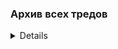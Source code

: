 ### Архив всех тредов

<details>

* Тред #1 http://arhivach.top/thread/39799/
* Тред #2 http://arhivach.top/thread/44499/
* Тред #3 http://arhivach.top/thread/58188/
* Тред #4 http://arhivach.top/thread/69985/
* Тред #5 http://arhivach.top/thread/73510/
* Тред #6 http://arhivach.top/thread/83856/
* Тред #7 http://arhivach.top/thread/98381/
* Тред #8 http://arhivach.top/thread/102985/
* Тред #9 http://arhivach.top/thread/115937/
* Тред #10 http://arhivach.top/thread/122337/
* Тред #11 http://arhivach.top/thread/125057/
* Тред #12 http://arhivach.top/thread/139078/
* Тред #13 http://arhivach.top/thread/150550/
* Тред #14 http://arhivach.top/thread/156514/
* Тред #15 http://arhivach.top/thread/165777/
* Тред #16 http://arhivach.top/thread/171187/
* Тред #17 http://arhivach.top/thread/176445/
* Тред #18 http://arhivach.top/thread/179760/
* Тред #19 https://arhivach.top/thread/182273/
* Тред #20 https://arhivach.top/thread/189281/
* Тред #21 https://arhivach.top/thread/195243/
* Тред #22 https://arhivach.top/thread/210997/
* Тред #23 https://arhivach.top/thread/218192/
* Тред #24 https://arhivach.top/thread/228847/
* Тред #25 https://arhivach.top/thread/231979/
* Тред #26 https://arhivach.top/thread/236411/
* Тред #27 https://arhivach.top/thread/245630/
* Тред #28 https://arhivach.top/thread/252736/
* Тред #29 https://arhivach.top/thread/257285/
* Тред #30 https://arhivach.top/thread/269392/
* Тред #31 https://arhivach.top/thread/276953/
* Тред #32 https://arhivach.top/thread/282229/
* Тред #33 https://arhivach.top/thread/289401/
* Тред #34 https://arhivach.top/thread/294887/
* Тред #35 https://arhivach.top/thread/301079/
* Тред #36 https://arhivach.top/thread/301106/
* Тред #37 https://arhivach.top/thread/316448/
* Тред #38 https://arhivach.top/thread/331257/
* Тред #39 https://arhivach.top/thread/337887/
* Тред #40 https://arhivach.top/thread/348207/
* Тред #41 https://arhivach.top/thread/348212/
* Тред #42 https://arhivach.top/thread/364220/
* Тред #43 https://arhivach.top/thread/372132/
* Тред #44 https://arhivach.top/thread/380949/
* Тред #45 https://arhivach.top/thread/389625/
* Тред #46 https://arhivach.top/thread/411166/
* Тред #47 https://arhivach.top/thread/411170/
* Тред #48 https://arhivach.top/thread/435761/
* Тред #49 https://arhivach.top/thread/435762/
* Тред #50 https://arhivach.top/thread/435763/
* Тред #51 https://arhivach.top/thread/440596/
* Тред #52 https://arhivach.top/thread/448293/
* Тред #53 [>>616792](https://2ch.hk/p/res/616792.html) | https://arhivach.top/thread/460939/
* Тред #54 [>>622865](https://2ch.hk/p/res/622865.html) | https://arhivach.top/thread/468478/
* Тред #55 [>>627878](https://2ch.hk/p/res/627878.html) | https://arhivach.top/thread/480739/
* Тред #56 [>>633115](https://2ch.hk/p/res/633115.html) | https://arhivach.top/thread/495506/
* Тред #57 [>>638095](https://2ch.hk/p/res/638095.html) | https://arhivach.top/thread/531640/
* Тред #58 [>>642160](https://2ch.hk/p/res/642160.html) | https://arhivach.top/thread/547866/
* Тред #59 [>>644865](https://2ch.hk/p/res/644865.html)
* Тред #60 [>>647753](https://2ch.hk/p/res/647753.html)
* Тред #61 [>>650053](https://2ch.hk/p/res/650053.html)
* Тред #62 [>>652063](https://2ch.hk/p/res/652063.html)
* Тред #63 [>>653648](https://2ch.hk/p/res/653648.html)
* Тред #64 [>>655083](https://2ch.hk/p/res/655083.html)
* Тред #65 [>>657202](https://2ch.hk/p/res/657202.html)
* Тред #66 <https://arhivach.top/thread/589910/>
* Тред #67 <https://arhivach.top/thread/589912/>
* Тред #68 <https://arhivach.top/thread/589913/>
* Тред #69 <https://arhivach.top/thread/589920/>
* Тред #70 [>>673176](https://2ch.hk/p/res/673176.html) | <https://arhivach.top/thread/627177/>
* Тред #71 [>>676833](https://2ch.hk/p/res/676833.html) | <https://arhivach.top/thread/627178/>
* Тред #72 [>>679251](https://2ch.hk/p/res/679251.html) | <https://arhivach.top/thread/651773/>
* Тред #73 [>>682350](https://2ch.hk/p/res/682350.html) | <https://arhivach.top/thread/651774/>
* Тред #74 [>>685698](https://2ch.hk/p/res/685698.html)
* Тред #75 [>>689466](https://2ch.hk/p/res/689466.html)
* Тред #76 [>>692126](https://2ch.hk/p/res/692126.html)
* Тред #77 [>>694845](https://2ch.hk/p/res/694845.html)
* Тред #78 [>>698572](https://2ch.hk/p/res/698572.html)
* Тред #79 [>>701764](https://2ch.hk/p/res/701764.html)
* Тред #80 [>>706027](https://2ch.hk/p/res/706027.html)
* Тред #81 [>>708925](https://2ch.hk/p/res/708925.html)
* Тред #82 [>>713542](https://2ch.hk/p/res/713542.html) | <https://arhivach.top/thread/685515/>
* Тред #83 [>>722148](https://2ch.hk/p/res/722148.html) | <https://arhivach.top/thread/737107/>
* Тред #84 [>>727339](https://2ch.hk/p/res/727339.html) | <https://arhivach.top/thread/701313/>
* Тред #85 [>>733569](https://2ch.hk/p/res/733569.html) | <https://arhivach.top/thread/737108/>
* Тред #86 [>>737648](https://2ch.hk/p/res/737648.html) | <https://arhivach.top/thread/737109/>
* Тред #87 [>>745187](https://2ch.hk/p/res/745187.html) | <https://arhivach.top/thread/737110/>
* Тред #88 [>>752140](https://2ch.hk/p/res/752140.html) | <https://arhivach.top/thread/737111/>
* Тред #89 [>>755586](https://2ch.hk/p/res/755586.html) | <https://arhivach.top/thread/745964/>
* Тред #90 [>>757573](https://2ch.hk/p/res/757573.html) | <https://arhivach.top/thread/745963/>
* Тред #91 [>>760776](https://2ch.hk/p/res/760776.html) | <https://arhivach.top/thread/751377/>
* Тред #92 [>>763977](https://2ch.hk/p/res/763977.html) | <https://arhivach.top/thread/755566/>
* Тред #93 [>>766070](https://2ch.hk/p/res/766070.html) | <https://arhivach.top/thread/763383/>
* Тред #94 [>>770338](https://2ch.hk/p/res/770338.html) | <https://arhivach.top/thread/791720/>
* Тред #95 [>>775301](https://2ch.hk/p/res/775301.html) | <https://arhivach.top/thread/791721/>
* Тред #96 [>>778815](https://2ch.hk/p/res/778815.html) | <https://arhivach.top/thread/796222/>
* Тред #97 [>>781695](https://2ch.hk/p/res/781695.html) | <https://arhivach.top/thread/796792/>
* Тред #98 [>>783112](https://2ch.hk/p/res/783112.html) | <https://arhivach.top/thread/801394/>
* Тред #99 [>>785148](https://2ch.hk/p/res/785148.html) | <https://arhivach.top/thread/804149/>
* Тред #100 [>>786842](https://2ch.hk/p/res/786842.html) | <https://arhivach.top/thread/808048/>
* Тред #101 [>>789025](https://2ch.hk/p/res/789025.html) | <https://arhivach.top/thread/814783/>
* Тред #102 [>>792038](https://2ch.hk/p/res/792038.html) | <https://arhivach.top/thread/820869/>
* Тред #103 [>>794300](https://2ch.hk/p/res/794300.html) | <https://arhivach.top/thread/826057/>
* Тред #104 [>>796275](https://2ch.hk/p/res/796275.html) | <https://arhivach.top/thread/827749/>
* Тред #105 [>>798437](https://2ch.hk/p/res/798437.html) | <https://arhivach.top/thread/844918/>
* Тред #106 [>>802062](https://2ch.hk/p/res/802062.html) | <https://arhivach.top/thread/853838/>
* Тред #107 [>>804782](https://2ch.hk/p/res/804782.html) | <https://arhivach.top/thread/859475/>
* Тред #108 [>>807911](https://2ch.hk/p/res/807911.html) | <https://arhivach.top/thread/871772/>
* Тред #109 [>>812429](https://2ch.hk/p/res/812429.html) | <https://arhivach.top/thread/878476/>
* Тред #110 [>>815899](https://2ch.hk/p/res/815899.html) | https://arhivach.top/thread/883860/
* Тред #111 [>>819396](https://2ch.hk/p/res/819396.html) | https://arhivach.top/thread/895269/
* Тред #112 [>>824053](https://2ch.hk/p/res/824053.html) | https://arhivach.top/thread/898594/
* Тред #113 [>>826542](https://2ch.hk/p/res/826542.html) | https://arhivach.top/thread/905388/

</details>
